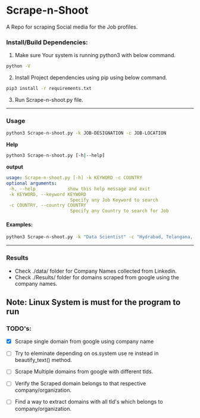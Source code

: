 # Scrape-n-Shoot
A Repo for scraping Social media for the Job profiles.

### Install/Build Dependencies:
1. Make sure Your system is running python3 with below command.
```sh
python -V
```

2. Install Project dependencies using pip using below command.
```sh
pip3 install -r requirements.txt
```

3. Run Scrape-n-shoot.py file.
---
### Usage
```sh
python3 Scrape-n-shoot.py -k JOB-DESIGNATION -c JOB-LOCATION
```
**Help**

```sh
python3 Scrape-n-shoot.py [-h|--help]
```

**output**

```yaml
usage: Scrape-n-shoot.py [-h] -k KEYWORD -c COUNTRY
optional arguments:
 -h, --help            show this help message and exit
 -k KEYWORD, --keyword KEYWORD
                        Specify any Job Keyword to search
 -c COUNTRY, --country COUNTRY
                        Specify any Country to search for Job
```
#### Examples:
```sh 
python3 Scrape-n-shoot.py -k "Data Scientist" -c "Hydrabad, Telangana, India"
```
---
### Results
-  Check ./data/ folder for Company Names collected from Linkedin.
-  Check ./Results/ folder for domains scraped from google using the company names.

**Note:** Linux System is must for the program to run
---
### TODO's:

- [x] Scrape single domain from google using company name
- [ ] Try to eleminate depending on os.system use re instead in beautify_text() method. 
- [ ] Scrape Multiple domains from google with different tlds.
- [ ] Verify the Scraped domain belongs to that respective company/organization.
- [ ] Find a way to extract domains with all tld's which belongs to company/organization.

   
